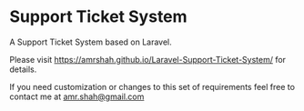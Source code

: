 <h1>Support Ticket System</h1>
A Support Ticket System based on Laravel.

Please visit https://amrshah.github.io/Laravel-Support-Ticket-System/ for details.
  
  
If you need customization or changes to this set of requirements feel free to contact me at amr.shah@gmail.com
